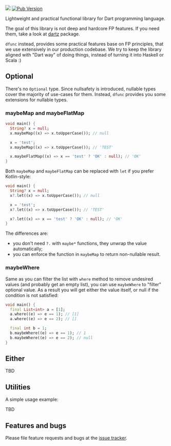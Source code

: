 ![](https://github.com/ookami-kb/dfunc/workflows/Dart%20CI/badge.svg)
[![Pub Version](https://img.shields.io/pub/v/dfunc)](https://pub.dev/packages/dfunc)

Lightweight and practical functional library for Dart programming language.

The goal of this library is not deep and hardcore FP features. If you need them, take a look
at [dartz](https://pub.dev/packages/dartz) package.

`dfunc` instead, provides some practical features base on FP principles, that we use extensively in our production
codebase. We try to keep the library aligned with "Dart way" of doing things, instead of turning it into Haskell or
Scala :)

## Optional

There's no `Optional` type. Since nullsafety is introduced, nullable types cover the majority of use-cases for them.
Instead, `dfunc` provides you some extensions for nullable types.

### maybeMap and maybeFlatMap

```dart
void main() {
  String? x = null;
  x.maybeMap((x) => x.toUpperCase()); // null

  x = 'test';
  x.maybeMap((x) => x.toUpperCase()); // 'TEST'

  x.maybeFlatMap((x) => x == 'test' ? 'OK' : null); // 'OK'
}
```

Both `maybeMap` and `maybeFlatMap` can be replaced with `let` if you prefer Kotlin-style:

```dart
void main() {
  String? x = null;
  x?.let((x) => x.toUpperCase()); // null

  x = 'test';
  x?.let((x) => x.toUpperCase()); // 'TEST'

  x?.let((x) => x == 'test' ? 'OK' : null); // 'OK'
}
```

The differences are:

- you don't need `?.` with `maybe*` functions, they unwrap the value automatically;
- you can enforce the function in `maybeMap` to return non-nullable result.

### maybeWhere

Same as you can filter the list with `where` method to remove undesired values (and probably get an empty list), you can
use `maybeWhere` to "filter" optional value. As a result you will get either the value itself, or null if the condition
is not satisfied:

```dart
void main() {
  final List<int> a = [1];
  a.where((e) => e == 1); // [1]
  a.where((e) => e == 2); // []

  final int b = 1;
  b.maybeWhere((e) => e == 1); // 1
  b.maybeWhere((e) => e == 2); // null
}
```

## Either

TBD

## Utilities

A simple usage example:

TBD

## Features and bugs

Please file feature requests and bugs at the [issue tracker](https://github.com/ookami-kb/dfunc/issues).
